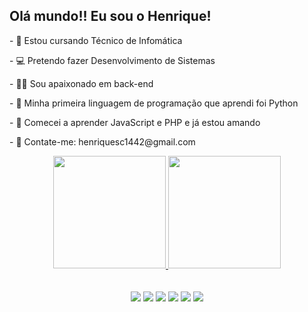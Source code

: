 ## Olá mundo!! Eu sou o Henrique!

<p>- 🎒 Estou cursando Técnico de Infomática</p>
<p>- 💻 Pretendo fazer Desenvolvimento de Sistemas</p>
<p>- 👨‍💻 Sou apaixonado em back-end</p>
<p>- 🐍 Minha primeira linguagem de programação que aprendi foi Python</p>
<p>- 🐘 Comecei a aprender JavaScript e PHP e já estou amando</p>
<p>- 📧 Contate-me: henriquesc1442@gmail.com</p>

<div align="center">
  <a href="https://github.com/Henrique-sc">
  <img height="180em" src="https://github-readme-stats.vercel.app/api?username=Henrique-Sc&show_icons=true&theme=dark&include_all_commits=true&count_private=true"/>
  <img height="180em" src="https://github-readme-stats.vercel.app/api/top-langs/?username=Henrique-Sc&layout=compact&langs_count=7&theme=dark"/>
  </a>
</div>
  
<br>
  
<div style="display: inline_block" align="center"><br>
  <img src="https://img.icons8.com/color/48/000000/html-5--v2.png"/>
  <img src="https://img.icons8.com/color/48/000000/css3.png"/>
  <img src="https://img.icons8.com/color/50/000000/javascript--v1.png"/>
  <img src="https://img.icons8.com/color/48/000000/python--v2.png"/>
  <img src="https://img.icons8.com/offices/50/000000/php-logo.png"/>
  <img src="https://img.icons8.com/external-soft-fill-juicy-fish/60/000000/external-sql-coding-and-development-soft-fill-soft-fill-juicy-fish.png"/>
</div>
  
  
<!-- 
Créditos:

<a href="https://icons8.com/icon/Rc0Xn5AtE8kX/python">Python icon by Icons8</a>
<a href="https://icons8.com/icon/anECpXcEIboQ/logo-php">Logo Php icon by Icons8</a>
<a href="https://icons8.com/icon/21278/css3">CSS3 icon by Icons8</a>
<a href="https://icons8.com/icon/EAUyKy3IwmqM/html-5">Html 5 icon by Icons8</a>
<a href="https://icons8.com/icon/108784/javascript">Javascript icon by Icons8</a>
<a href="https://icons8.com/icon/UFF3hmipmJ2V/sql">Sql icon by Icons8</a>
-->
